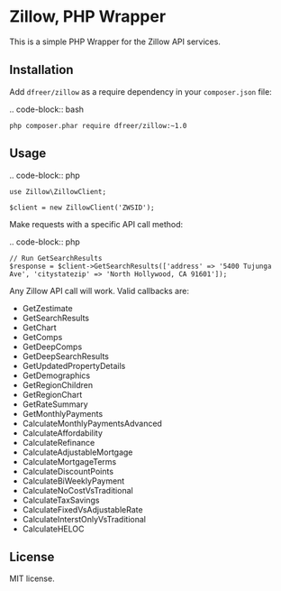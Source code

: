 Zillow, PHP Wrapper
================================

This is a simple PHP Wrapper for the Zillow API services.

Installation
------------

Add ``dfreer/zillow`` as a require dependency in your ``composer.json`` file:

.. code-block:: bash

    php composer.phar require dfreer/zillow:~1.0

Usage
-----

.. code-block:: php

    use Zillow\ZillowClient;

    $client = new ZillowClient('ZWSID');

Make requests with a specific API call method:

.. code-block:: php

    // Run GetSearchResults
    $response = $client->GetSearchResults(['address' => '5400 Tujunga Ave', 'citystatezip' => 'North Hollywood, CA 91601']);

Any Zillow API call will work. Valid callbacks are:

- GetZestimate
- GetSearchResults
- GetChart
- GetComps
- GetDeepComps
- GetDeepSearchResults
- GetUpdatedPropertyDetails
- GetDemographics
- GetRegionChildren
- GetRegionChart
- GetRateSummary
- GetMonthlyPayments
- CalculateMonthlyPaymentsAdvanced
- CalculateAffordability
- CalculateRefinance
- CalculateAdjustableMortgage
- CalculateMortgageTerms
- CalculateDiscountPoints
- CalculateBiWeeklyPayment
- CalculateNoCostVsTraditional
- CalculateTaxSavings
- CalculateFixedVsAdjustableRate
- CalculateInterstOnlyVsTraditional
- CalculateHELOC


License
-------

MIT license.
